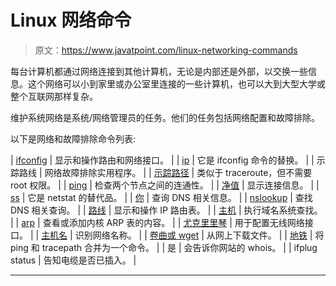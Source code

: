 # Linux 网络命令

> 原文：<https://www.javatpoint.com/linux-networking-commands>

每台计算机都通过网络连接到其他计算机，无论是内部还是外部，以交换一些信息。这个网络可以小到家里或办公室里连接的一些计算机，也可以大到大型大学或整个互联网那样复杂。

维护系统网络是系统/网络管理员的任务。他们的任务包括网络配置和故障排除。

以下是网络和故障排除命令列表:

| [ifconfig](linux-ifconfig) | 显示和操作路由和网络接口。 |
| [ip](linux-ip) | 它是 ifconfig 命令的替换。 |
| 示踪路线 | 网络故障排除实用程序。 |
| [示踪路径](linux-tracepath) | 类似于 traceroute，但不需要 root 权限。 |
| [ping](linux-ping) | 检查两个节点之间的连通性。 |
| [净值](linux-netstat) | 显示连接信息。 |
| [ss](linux-ss) | 它是 netstat 的替代品。 |
| [你](linux-dig) | 查询 DNS 相关信息。 |
| [nslookup](linux-nslookup) | 查找 DNS 相关查询。 |
| [路线](linux-route) | 显示和操作 IP 路由表。 |
| [主机](linux-host) | 执行域名系统查找。 |
| [arp](linux-arp) | 查看或添加内核 ARP 表的内容。 |
| [尤克里里琴](linux-iwconfig) | 用于配置无线网络接口。 |
| [主机名](linux-hostname) | 识别网络名称。 |
| [卷曲或 wget](linux-curl-and-wget) | 从网上下载文件。 |
| [地铁](linux-mtr) | 将 ping 和 tracepath 合并为一个命令。 |
| 是 | 会告诉你网站的 whois。 |
| ifplug status | 告知电缆是否已插入。 |

* * *